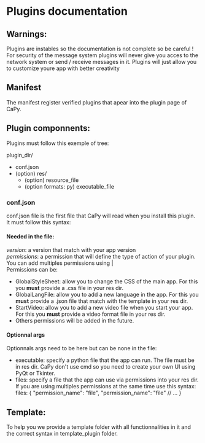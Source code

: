 # Plugins documentation

## Warnings:
Plugins are instables so the documentation is not complete so be careful !
For security of the message system plugins will never give you acces to the network system or send / receive messages in it. Plugins will just allow you to customize
youre app with better creativity

## Manifest
The manifest register verified plugins that apear into the plugin page of CaPy.

## Plugin componnents:
Plugins must follow this exemple of tree:

plugin_dir/
- conf.json
- (option) res/
  - (option) resource_file
  - (option formats: py) executable_file

### conf.json
conf.json file is the first file that CaPy will read when you install this plugin. It must follow this syntax:

#### **Needed in the file:**
*version*: a version that match with your app version\
*permissions*: a permission that will define the type of action of your plugin. You can add multiples permissions using |\
Permissions can be:
 -  GlobalStyleSheet: allow you to change the CSS of the main app. For this you **must** provide a .css file in your res dir.
 -  GlobalLangFile: allow you to add a new language in the app. For this you **must** provide a .json file that match with the template in your res dir.
 -  StartVideo: allow you to add a new video file when you start your app. For this you **must** provide a video format file in your res dir.
 -  Others permissions will be added in the future.
#### **Optionnal args**
Optionnals args need to be here but can be none in the file:
 - executable: specify a python file that the app can run. The file must be in res dir. CaPy don't use cmd so you need to create your own UI using PyQt or Tkinter.
 - files: specify a file that the app can use via permissions into your res dir. If you are using multiples permissions at the same time use this syntax:
files: {
  "permission_name": "file",
  "permission_name": "file" // ...
}

## Template:
To help you we provide a template folder with all functionnalities in it and the correct syntax in template_plugin folder.
